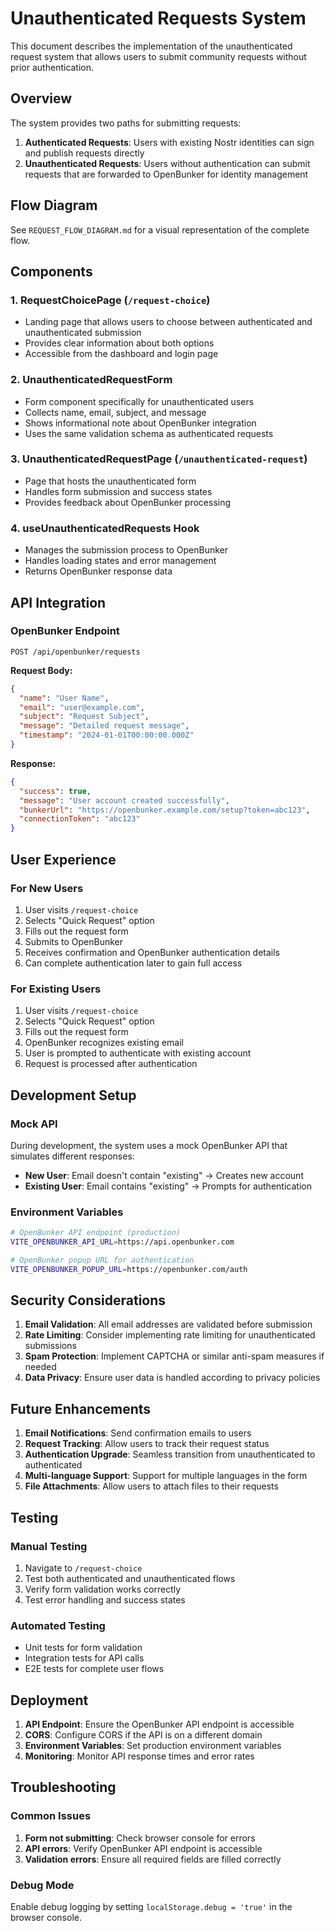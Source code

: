 # Unauthenticated Requests System

This document describes the implementation of the unauthenticated request system that allows users to submit community requests without prior authentication.

## Overview

The system provides two paths for submitting requests:

1. **Authenticated Requests**: Users with existing Nostr identities can sign and publish requests directly
2. **Unauthenticated Requests**: Users without authentication can submit requests that are forwarded to OpenBunker for identity management

## Flow Diagram

See `REQUEST_FLOW_DIAGRAM.md` for a visual representation of the complete flow.

## Components

### 1. RequestChoicePage (`/request-choice`)

- Landing page that allows users to choose between authenticated and unauthenticated submission
- Provides clear information about both options
- Accessible from the dashboard and login page

### 2. UnauthenticatedRequestForm

- Form component specifically for unauthenticated users
- Collects name, email, subject, and message
- Shows informational note about OpenBunker integration
- Uses the same validation schema as authenticated requests

### 3. UnauthenticatedRequestPage (`/unauthenticated-request`)

- Page that hosts the unauthenticated form
- Handles form submission and success states
- Provides feedback about OpenBunker processing

### 4. useUnauthenticatedRequests Hook

- Manages the submission process to OpenBunker
- Handles loading states and error management
- Returns OpenBunker response data

## API Integration

### OpenBunker Endpoint

```
POST /api/openbunker/requests
```

**Request Body:**

```json
{
  "name": "User Name",
  "email": "user@example.com",
  "subject": "Request Subject",
  "message": "Detailed request message",
  "timestamp": "2024-01-01T00:00:00.000Z"
}
```

**Response:**

```json
{
  "success": true,
  "message": "User account created successfully",
  "bunkerUrl": "https://openbunker.example.com/setup?token=abc123",
  "connectionToken": "abc123"
}
```

## User Experience

### For New Users

1. User visits `/request-choice`
2. Selects "Quick Request" option
3. Fills out the request form
4. Submits to OpenBunker
5. Receives confirmation and OpenBunker authentication details
6. Can complete authentication later to gain full access

### For Existing Users

1. User visits `/request-choice`
2. Selects "Quick Request" option
3. Fills out the request form
4. OpenBunker recognizes existing email
5. User is prompted to authenticate with existing account
6. Request is processed after authentication

## Development Setup

### Mock API

During development, the system uses a mock OpenBunker API that simulates different responses:

- **New User**: Email doesn't contain "existing" → Creates new account
- **Existing User**: Email contains "existing" → Prompts for authentication

### Environment Variables

```bash
# OpenBunker API endpoint (production)
VITE_OPENBUNKER_API_URL=https://api.openbunker.com

# OpenBunker popup URL for authentication
VITE_OPENBUNKER_POPUP_URL=https://openbunker.com/auth
```

## Security Considerations

1. **Email Validation**: All email addresses are validated before submission
2. **Rate Limiting**: Consider implementing rate limiting for unauthenticated submissions
3. **Spam Protection**: Implement CAPTCHA or similar anti-spam measures if needed
4. **Data Privacy**: Ensure user data is handled according to privacy policies

## Future Enhancements

1. **Email Notifications**: Send confirmation emails to users
2. **Request Tracking**: Allow users to track their request status
3. **Authentication Upgrade**: Seamless transition from unauthenticated to authenticated
4. **Multi-language Support**: Support for multiple languages in the form
5. **File Attachments**: Allow users to attach files to their requests

## Testing

### Manual Testing

1. Navigate to `/request-choice`
2. Test both authenticated and unauthenticated flows
3. Verify form validation works correctly
4. Test error handling and success states

### Automated Testing

- Unit tests for form validation
- Integration tests for API calls
- E2E tests for complete user flows

## Deployment

1. **API Endpoint**: Ensure the OpenBunker API endpoint is accessible
2. **CORS**: Configure CORS if the API is on a different domain
3. **Environment Variables**: Set production environment variables
4. **Monitoring**: Monitor API response times and error rates

## Troubleshooting

### Common Issues

1. **Form not submitting**: Check browser console for errors
2. **API errors**: Verify OpenBunker API endpoint is accessible
3. **Validation errors**: Ensure all required fields are filled correctly

### Debug Mode

Enable debug logging by setting `localStorage.debug = 'true'` in the browser console.
